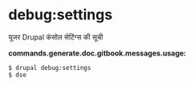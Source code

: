 # debug:settings
यूजर Drupal कंसोल सेटिंग्स की सूची

**commands.generate.doc.gitbook.messages.usage:**
```
$ drupal debug:settings
$ dse  
```
